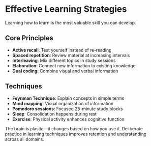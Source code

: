 # Effective Learning Strategies

Learning how to learn is the most valuable skill you can develop.

## Core Principles

- **Active recall**: Test yourself instead of re-reading
- **Spaced repetition**: Review material at increasing intervals
- **Interleaving**: Mix different topics in study sessions
- **Elaboration**: Connect new information to existing knowledge
- **Dual coding**: Combine visual and verbal information

## Techniques

- **Feynman Technique**: Explain concepts in simple terms
- **Mind mapping**: Visual organization of information
- **Pomodoro sessions**: Focused 25-minute study blocks
- **Sleep**: Consolidation happens during rest
- **Exercise**: Physical activity enhances cognitive function

The brain is plastic—it changes based on how you use it. Deliberate practice in learning techniques improves retention and understanding across all domains.